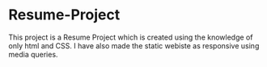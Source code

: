 # Resume-Project

This project is a Resume Project which is created using the knowledge of only html and CSS. I have also made the static webiste as responsive using media queries.
